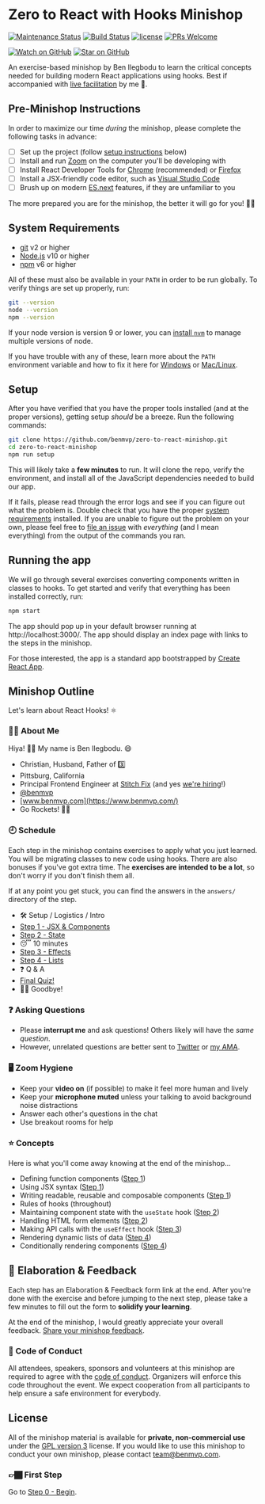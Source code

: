 # Zero to React with Hooks Minishop

[![Maintenance Status](https://img.shields.io/badge/status-maintained-brightgreen.svg)](https://github.com/benmvp/zero-to-react-minishop/pulse)
[![Build Status](https://github.com/benmvp/zero-to-react-minishop/workflows/CI/badge.svg)](https://github.com/benmvp/zero-to-react-minishop/actions)
[![license](https://img.shields.io/badge/license-GPL%20v3-blue)](#license)
[![PRs Welcome](https://img.shields.io/badge/PRs-welcome-brightgreen.svg)](http://makeapullrequest.com)

[![Watch on GitHub](https://img.shields.io/github/watchers/benmvp/zero-to-react-minishop.svg?style=social)](https://github.com/benmvp/zero-to-react-minishop/watchers)
[![Star on GitHub](https://img.shields.io/github/stars/benmvp/zero-to-react-minishop.svg?style=social)](https://github.com/benmvp/zero-to-react-minishop/stargazers)

An exercise-based minishop by Ben Ilegbodu to learn the critical concepts needed for building modern React applications using hooks. Best if accompanied with [live facilitation](https://www.benmvp.com/minishops/zero-to-react-with-hooks/) by me 🙂.

## Pre-Minishop Instructions

In order to maximize our time _during_ the minishop, please complete the following tasks in advance:

- [ ] Set up the project (follow [setup instructions](#system-requirements) below)
- [ ] Install and run [Zoom](https://zoom.us/) on the computer you'll be developing with
- [ ] Install React Developer Tools for [Chrome](https://chrome.google.com/webstore/detail/react-developer-tools/fmkadmapgofadopljbjfkapdkoienihi) (recommended) or [Firefox](https://addons.mozilla.org/en-GB/firefox/addon/react-devtools/)
- [ ] Install a JSX-friendly code editor, such as [Visual Studio Code](https://code.visualstudio.com/)
- [ ] Brush up on modern [ES.next](http://www.benmvp.com/learning-es6-series/) features, if they are unfamiliar to you

The more prepared you are for the minishop, the better it will go for you! 👍🏾

## System Requirements

- [git](https://git-scm.com/) v2 or higher
- [Node.js](https://nodejs.org/en/) v10 or higher
- [npm](https://docs.npmjs.com/downloading-and-installing-node-js-and-npm) v6 or higher

All of these must also be available in your `PATH` in order to be run globally. To verify things are set up properly, run:

```sh
git --version
node --version
npm --version
```

If your node version is version 9 or lower, you can [install `nvm`](https://github.com/creationix/nvm#install-script) to manage multiple versions of node.

If you have trouble with any of these, learn more about the `PATH` environment variable and how to fix it here for [Windows](https://www.howtogeek.com/118594/how-to-edit-your-system-path-for-easy-command-line-access/) or [Mac/Linux](http://stackoverflow.com/a/24322978/971592).

## Setup

After you have verified that you have the proper tools installed (and at the proper versions), getting setup _should_ be a breeze. Run the following commands:

```sh
git clone https://github.com/benmvp/zero-to-react-minishop.git
cd zero-to-react-minishop
npm run setup
```

This will likely take a **few minutes** to run. It will clone the repo, verify the environment, and install all of the JavaScript dependencies needed to build our app.

If it fails, please read through the error logs and see if you can figure out what the problem is. Double check that you have the proper [system requirements](#system-requirements) installed. If you are unable to figure out the problem on your own, please feel free to [file an issue](https://github.com/benmvp/zero-to-react-minishop/issues/new) with _everything_ (and I mean everything) from the output of the commands you ran.

## Running the app

We will go through several exercises converting components written in classes to hooks. To get started and verify that everything has been installed correctly, run:

```sh
npm start
```

The app should pop up in your default browser running at http://localhost:3000/. The app should display an index page with links to the steps in the minishop.

For those interested, the app is a standard app bootstrapped by [Create React App](https://create-react-app.dev/).

## Minishop Outline

Let's learn about React Hooks! ⚛️

### 🧔🏾 About Me

Hiya! 👋🏾 My name is Ben Ilegbodu. 😄

- Christian, Husband, Father of 3️⃣
- Pittsburg, California
- Principal Frontend Engineer at [Stitch Fix](https://www.stitchfix.com/) (and yes [we're hiring](https://www.stitchfix.com/careers/jobs)!)
- [@benmvp](https://twitter.com/benmvp)
- [www.benmvp.com](https://www.benmvp.com/)
- Go Rockets! 🚀🏀

### 🕘 Schedule

Each step in the minishop contains exercises to apply what you just learned. You will be migrating classes to new code using hooks. There are also bonuses if you've got extra time. The **exercises are intended to be a lot**, so don't worry if you don't finish them all.

If at any point you get stuck, you can find the answers in the `answers/` directory of the step.

- 🛠️ Setup / Logistics / Intro
- [Step 1 - JSX & Components](src/01-jsx/)
- [Step 2 - State](src/02-state/)
- 😴 10 minutes
- [Step 3 - Effects](src/03-effects/)
- [Step 4 - Lists](src/04-lists/)
- ❓ Q & A
- [Final Quiz!](src/quiz/)
- 👋🏾 Goodbye!

### ❓ Asking Questions

- Please **interrupt me** and ask questions! Others likely will have the _same question_.
- However, unrelated questions are better sent to [Twitter](https://twitter.com/benmvp) or [my AMA](http://www.benmvp.com/ama).

### 🖥️ Zoom Hygiene

- Keep your **video on** (if possible) to make it feel more human and lively
- Keep your **microphone muted** unless your talking to avoid background noise distractions
- Answer each other's questions in the chat
- Use breakout rooms for help

### ⭐ Concepts

Here is what you'll come away knowing at the end of the minishop...

- Defining function components ([Step 1](src/01-jsx/))
- Using JSX syntax ([Step 1](src/01-jsx/))
- Writing readable, reusable and composable components ([Step 1](src/01-jsx/))
- Rules of hooks (throughout)
- Maintaining component state with the `useState` hook ([Step 2](src/02-state/))
- Handling HTML form elements ([Step 2](src/02-state/))
- Making API calls with the `useEffect` hook ([Step 3](src/03-effects/))
- Rendering dynamic lists of data ([Step 4](src/04-lists/))
- Conditionally rendering components ([Step 4](src/04-lists/))

## 🧠 Elaboration & Feedback

Each step has an Elaboration & Feedback form link at the end. After you're done with the exercise and before jumping to the next step, please take a few minutes to fill out the form to **solidify your learning**.

At the end of the minishop, I would greatly appreciate your overall feedback. [Share your minishop feedback](https://bit.ly/zero-react-ms-feedback).

### 🤝 Code of Conduct

All attendees, speakers, sponsors and volunteers at this minishop are required to agree with the [code of conduct](https://www.benmvp.com/minishops/conduct/). Organizers will enforce this code throughout the event. We expect cooperation from all participants to help ensure a safe environment for everybody.

## License

All of the minishop material is available for **private, non-commercial use** under the [GPL version 3](http://www.gnu.org/licenses/gpl-3.0-standalone.html) license. If you would like to use this minishop to conduct your own minishop, please contact team@benmvp.com.

### 👉🏾 First Step

Go to [Step 0 - Begin](src/00-begin/).
